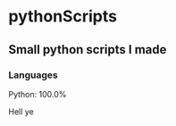 # pythonScripts #  
## Small python scripts I made ##  
  
  
### Languages ###  
Python: 100.0%  
  
Hell ye
